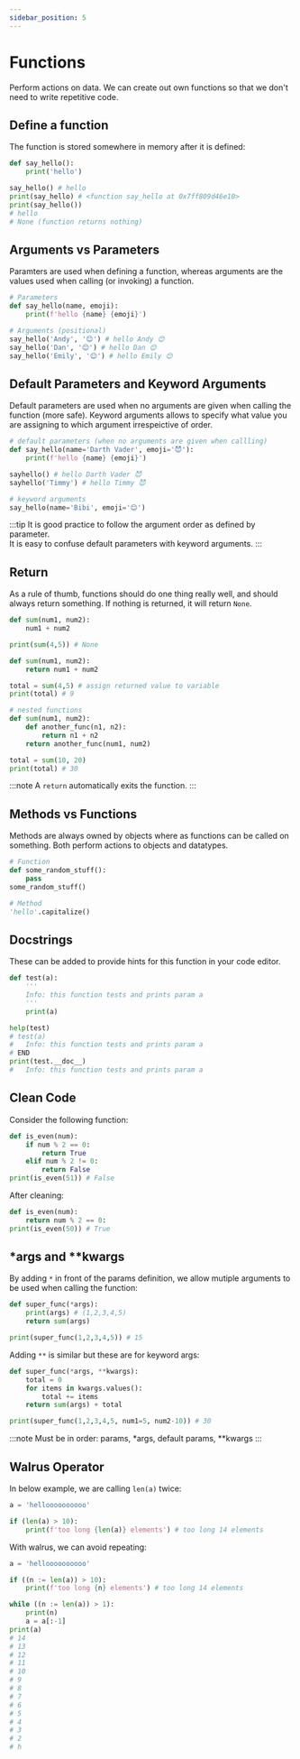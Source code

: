 ```yaml
---
sidebar_position: 5
---
```


# Functions
Perform actions on data.  We can create out own functions so that we don't need to write repetitive code.

## Define a function
The function is stored somewhere in memory after it is defined:
```python
def say_hello():
    print('hello')

say_hello() # hello
print(say_hello) # <function say_hello at 0x7ff809d46e10>
print(say_hello())
# hello
# None (function returns nothing)
```

## Arguments vs Parameters
Paramters are used when defining a function, whereas arguments are the values used when calling (or invoking) a function.
```python
# Parameters
def say_hello(name, emoji):
    print(f'hello {name} {emoji}')

# Arguments (positional)
say_hello('Andy', '😊') # hello Andy 😊
say_hello('Dan', '😊') # hello Dan 😊
say_hello('Emily', '😊') # hello Emily 😊
```

## Default Parameters and Keyword Arguments
Default parameters are used when no arguments are given when calling the function (more safe).  Keyword arguments allows to specify what value you are assigning to which argument irrespeictive of order.
```python
# default parameters (when no arguments are given when callling)
def say_hello(name='Darth Vader', emoji='😈'):
    print(f'hello {name} {emoji}')

sayhello() # hello Darth Vader 😈
sayhello('Timmy') # hello Timmy 😈

# keyword arguments
say_hello(name='Bibi', emoji='😊')
```
:::tip
It is good practice to follow the argument order as defined by parameter.  
It is easy to confuse default parameters with keyword arguments.
:::

## Return
As a rule of thumb, functions should do one thing really well, and should always return something.  If nothing is returned, it will return `None`.
```python
def sum(num1, num2):
    num1 + num2

print(sum(4,5)) # None

def sum(num1, num2):
    return num1 + num2

total = sum(4,5) # assign returned value to variable
print(total) # 9

# nested functions
def sum(num1, num2):
    def another_func(n1, n2):
        return n1 + n2
    return another_func(num1, num2)

total = sum(10, 20)
print(total) # 30
```
:::note
A `return` automatically exits the function.
:::

## Methods vs Functions
Methods are always owned by objects where as functions can be called on something.  Both perform actions to objects and datatypes.
```python
# Function
def some_random_stuff():
    pass
some_random_stuff()

# Method
'hello'.capitalize()
```

## Docstrings
These can be added to provide hints for this function in your code editor.
```python
def test(a):
    '''
    Info: this function tests and prints param a
    '''
    print(a)

help(test)
# test(a)
#   Info: this function tests and prints param a
# END
print(test.__doc__)
#   Info: this function tests and prints param a
```

## Clean Code
Consider the following function:
```python
def is_even(num):
    if num % 2 == 0:
        return True
    elif num % 2 != 0:
        return False
print(is_even(51)) # False
```
After cleaning:
```python
def is_even(num):
    return num % 2 == 0:
print(is_even(50)) # True
```

## *args and **kwargs
By adding `*` in front of the params definition, we allow mutiple arguments to be used when calling the function:
```python
def super_func(*args):
    print(args) # (1,2,3,4,5)
    return sum(args)

print(super_func(1,2,3,4,5)) # 15
```
Adding `**` is similar but these are for keyword args:
```python
def super_func(*args, **kwargs):
    total = 0
    for items in kwargs.values():
        total += items
    return sum(args) + total

print(super_func(1,2,3,4,5, num1=5, num2-10)) # 30
```
:::note
Must be in order: params, *args, default params, **kwargs
:::

## Walrus Operator
In below example, we are calling `len(a)` twice:
```python
a = 'helloooooooooo'

if (len(a) > 10):
    print(f'too long {len(a)} elements') # too long 14 elements
```
With walrus, we can avoid repeating:
```python
a = 'helloooooooooo'

if ((n := len(a)) > 10):
    print(f'too long {n} elements') # too long 14 elements

while ((n := len(a)) > 1):
    print(n)
    a = a[:-1]
print(a)
# 14
# 13
# 12
# 11
# 10
# 9
# 8
# 7
# 6
# 5
# 4
# 3
# 2
# h
```